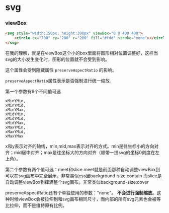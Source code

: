 # svg

### viewBox

```html
<svg style="width:150px; height:300px" viewBox="0 0 400 400">
    <circle cx="200" cy="200" r="200" fill="#fdd" stroke="none"></circle>
</svg>
```

在我的理解，就是在viewBox这个小的box里面将图形相对位置调整好，这样当svg的大小发生变化时，图形的位置就不会受到影响。

这个属性会受到隐藏属性 `preserveAspectRatio` 的影响。

`preserveAspectRatio`属性表示是否强制进行统一缩放.

第一个参数有9个不同值可选

```
xMinYMin,
xMinYMid,
xMinYMax,
xMidYMin,
xMidYMid,
xMidYMax,
xMaxYMin,
xMaxYMid,
xMaxYMax
```

x和y表示对齐的轴线，min,mid,max表示对齐的方式。min是往坐标小的方向对齐；mid居中对齐；max是往坐标大的方向对齐（顺带一提svg的坐标0刻度在左上角）。

第二个参数有两个值可选：meet和slice
meet就是前面那种自动调整viewBox到可以在svg画布中完全展示。非常类似css里background-size:contain
而slice是自动调整viewBox到撑满整个svg画布。非常类似background-size:cover

preserveAspectRatio还有个单独使用的参数："none"。
**不会进行强制缩放**。这种时候viewBox会被拉伸到和svg画布相同尺寸，而内部的所有svg元素也会被等比拉伸，而不是维持原有比例。
